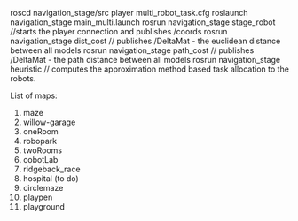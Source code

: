 roscd navigation_stage/src
player multi_robot_task.cfg
roslaunch navigation_stage main_multi.launch 
rosrun navigation_stage stage_robot //starts the player connection and publishes /coords
rosrun navigation_stage dist_cost // publishes /DeltaMat - the euclidean distance between all models
rosrun navigation_stage path_cost // publishes /DeltaMat - the path distance between all models
rosrun navigation_stage heuristic // computes the approximation method based task allocation to the robots.

List of maps:
1. maze
2. willow-garage
3. oneRoom
4. robopark
5. twoRooms
6. cobotLab
7. ridgeback_race
8. hospital (to do)
9. circlemaze
10. playpen
11. playground

